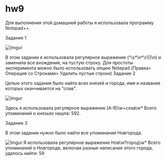# hw9
Для выполнения этой домашней работы я использовала программу Notepad++.

Задание 1 

 ![Imgur](https://i.imgur.com/oQCxSwD.png)
 
В этом задании я использовала регулярное выражение (^\s*\n*\r)|(\n) и заменила все вхождения, на пустую строку. Для простоты эксперимента можно было использовать опцию Notepad (Правка> Операция со Строками> Удалить пустые строки)
Задание 2

Целью этого задания было найти всех князей и города, имя и название которых оканчивается на "слав".

 ![Imgur](https://i.imgur.com/c0SqsDp.png)
 
Здесь я использовала регулярное выражение [А-Я]\w+слав\w* 
Всего упоминаний о князьях нашла: 592.

Задание 3

В этом задании нужно было найти все упоминания Новгорода.

 ![Imgur](https://i.imgur.com/paaHssZ.png)
Я использовала регулярное выражение Нов\w?город\w*
Всего упоминаний о Новгороде, включая разные написания этого города, удалось найти: 59
